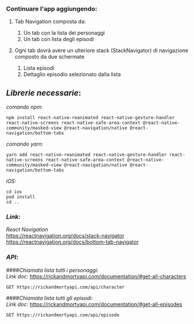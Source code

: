 ### Continuare l'app aggiungendo:

1. Tab Navigation composta da:
	1. Un tab con la lista dei personaggi
	1. Un tab con lista degli episodi

1. Ogni tab dovrà avere un ulteriore stack (StackNavigator) di navigazione composto da due schermate
	1. Lista episodi
	1. Dettaglio episodio selezionato dalla lista



## *Librerie necessarie*:<br />
*comando npm:*
```
npm install react-native-reanimated react-native-gesture-handler react-native-screens react-native-safe-area-context @react-native-community/masked-view @react-navigation/native @react-navigation/bottom-tabs
```

*comando yarn:*
```
yarn add react-native-reanimated react-native-gesture-handler react-native-screens react-native-safe-area-context @react-native-community/masked-view @react-navigation/native @react-navigation/bottom-tabs
```

*iOS:*
```
cd ios
pod install
cd ..
```

### *Link*:

*React Navigation*<br />
https://reactnavigation.org/docs/stack-navigator<br />
https://reactnavigation.org/docs/bottom-tab-navigator


### *API*:

####*Chiamata lista tutti i personaggi:*<br />
*Link doc:* https://rickandmortyapi.com/documentation/#get-all-characters
```
GET https://rickandmortyapi.com/api/character
```
####*Chiamata lista tutti gli episodi:*<br />
*Link doc:* https://rickandmortyapi.com/documentation/#get-all-episodes
```
GET https://rickandmortyapi.com/api/episode
```
